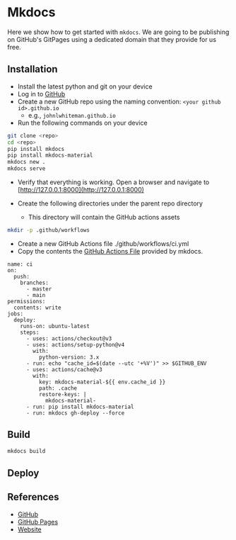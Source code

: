 # Mkdocs

Here we show how to get started with `mkdocs`. We are going to be publishing on GitHub's GitPages using a dedicated domain that they provide for us free.

## Installation

* Install the latest python and git on your device
* Log in to [GitHub](https://github.com/)
* Create a new GitHub repo using the naming convention: `<your github id>.github.io`
    * e.g., `johnlwhiteman.github.io`
* Run the following commands on your device

```bash
git clone <repo>
cd <repo>
pip install mkdocs
pip install mkdocs-material
mkdocs new .
mkdocs serve
```

* Verify that everything is working. Open a browser and navigate to [http://127.0.0.1:8000](http://127.0.0.1:8000)

* Create the following directories under the parent repo directory
    * This directory will contain the GitHub actions assets

```bash
mkdir -p .github/workflows
```

* Create a new GitHub Actions file
    ./github/workflows/ci.yml
* Copy the contents the [GitHub Actions File](https://squidfunk.github.io/mkdocs-material/publishing-your-site/#material-for-mkdocs) provided by mkdocs.

```
name: ci
on:
  push:
    branches:
      - master
      - main
permissions:
  contents: write
jobs:
  deploy:
    runs-on: ubuntu-latest
    steps:
      - uses: actions/checkout@v3
      - uses: actions/setup-python@v4
        with:
          python-version: 3.x
      - run: echo "cache_id=$(date --utc '+%V')" >> $GITHUB_ENV
      - uses: actions/cache@v3
        with:
          key: mkdocs-material-${{ env.cache_id }}
          path: .cache
          restore-keys: |
            mkdocs-material-
      - run: pip install mkdocs-material
      - run: mkdocs gh-deploy --force
```

## Build

```bash
mkdocs build
```

## Deploy


## References
* [GitHub](https://github.com/squidfunk/mkdocs-material)
* [GitHub Pages](https://squidfunk.github.io/mkdocs-material/getting-started/)
* [Website](https://www.mkdocs.org/)